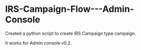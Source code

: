# IRS-Campaign-Flow---Admin-Console
Created a python script to create IRS Campaign type campaign.

It works for Admin console v0.2.
